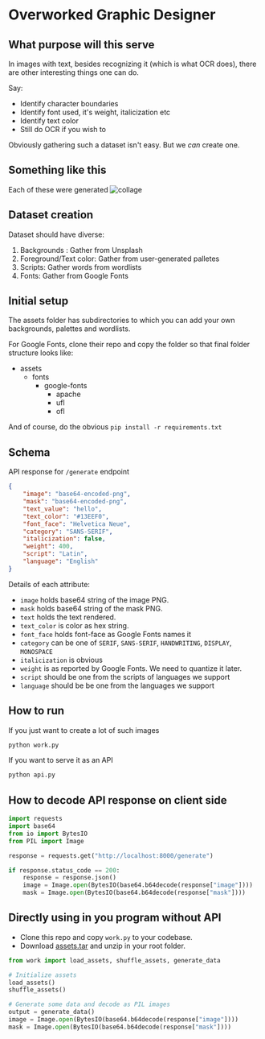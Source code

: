 # Overworked Graphic Designer

## What purpose will this serve

In images with text, besides recognizing it (which is what OCR does), there are other interesting things one can do. 

Say:
- Identify character boundaries
- Identify font used, it's weight, italicization etc
- Identify text color
- Still do OCR if you wish to

Obviously gathering such a dataset isn't easy. But we *can* create one.

## Something like this
Each of these were generated
![collage](https://i.imgur.com/gYYVovp.png)

## Dataset creation

Dataset should have diverse:

1. Backgrounds : Gather from Unsplash
2. Foreground/Text color: Gather from user-generated palletes
3. Scripts: Gather words from wordlists
4. Fonts: Gather from Google Fonts

## Initial setup

The assets folder has subdirectories to which you can add your own backgrounds, palettes and wordlists.

For Google Fonts, clone their repo and copy the folder so that final folder structure looks like:

- assets 
    - fonts
        - google-fonts
            - apache
            - ufl
            - ofl

And of course, do the obvious `pip install -r requirements.txt`

## Schema

API response for `/generate` endpoint

```json
{
    "image": "base64-encoded-png",
    "mask": "base64-encoded-png",
    "text_value": "hello",
    "text_color": "#13EEF0",
    "font_face": "Helvetica Neue",
    "category": "SANS-SERIF",
    "italicization": false,
    "weight": 400,
    "script": "Latin",
    "language": "English"
}
```

Details of each attribute:

- `image` holds base64 string of the image PNG.
- `mask` holds base64 string of the mask PNG.
- `text` holds the text rendered.
- `text_color` is color as hex string.
- `font_face` holds font-face as Google Fonts names it
- `category` can be one of `SERIF`, `SANS-SERIF`, `HANDWRITING`, `DISPLAY`, `MONOSPACE`
- `italicization` is obvious
- `weight` is as reported by Google Fonts. We need to quantize it later.
- `script` should be one from the scripts of languages we support
- `language` should be be one from the languages we support


## How to run

If you just want to create a lot of such images
```sh
python work.py
```

If you want to serve it as an API
```sh
python api.py
```

## How to decode API response on client side

```python
import requests
import base64
from io import BytesIO
from PIL import Image

response = requests.get("http://localhost:8000/generate")

if response.status_code == 200:
    response = response.json()
    image = Image.open(BytesIO(base64.b64decode(response["image"])))
    mask = Image.open(BytesIO(base64.b64decode(response["mask"])))
```

## Directly using in you program without API

- Clone this repo and copy `work.py` to your codebase.
- Download [assets.tar]() and unzip in your root folder.


```python
from work import load_assets, shuffle_assets, generate_data

# Initialize assets
load_assets()
shuffle_assets()

# Generate some data and decode as PIL images 
output = generate_data()
image = Image.open(BytesIO(base64.b64decode(response["image"])))
mask = Image.open(BytesIO(base64.b64decode(response["mask"])))
```
